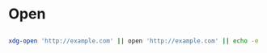 # Open

##

```sh
xdg-open 'http://example.com' || open 'http://example.com' || echo -e '[INFO]\thttp://example.com'
```
